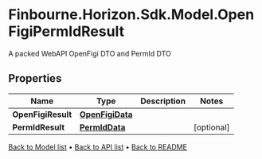 # Finbourne.Horizon.Sdk.Model.OpenFigiPermIdResult
A packed WebAPI OpenFigi DTO and PermId DTO

## Properties

Name | Type | Description | Notes
------------ | ------------- | ------------- | -------------
**OpenFigiResult** | [**OpenFigiData**](OpenFigiData.md) |  | 
**PermIdResult** | [**PermIdData**](PermIdData.md) |  | [optional] 

[Back to Model list](../README.md#documentation-for-models) &#8226; [Back to API list](../README.md#documentation-for-api-endpoints) &#8226; [Back to README](../README.md)

